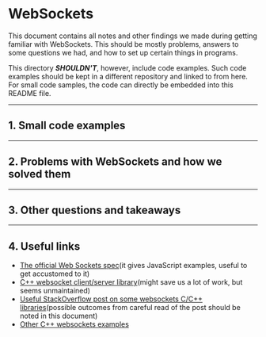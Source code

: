 # WebSockets

This document contains all notes and other findings we made during getting
familiar with WebSockets. This should be mostly problems, answers to some
questions we had, and how to set up certain things in programs.

This directory _**SHOULDN'T**_, however, include code examples. Such code
examples should be kept in a different repository and linked to from here. For
small code samples, the code can directly be embedded into this README file.

---

## 1. Small code examples

---

## 2. Problems with WebSockets and how we solved them

---

## 3. Other questions and takeaways

---

## 4. Useful links

- [The official Web Sockets spec](https://html.spec.whatwg.org/multipage/web-sockets.html)(it gives JavaScript examples, useful to get accustomed to it)
- [C++ websocket client/server library](https://github.com/zaphoyd/websocketpp)(might save us a lot of work, but seems unmaintained)
- [Useful StackOverflow post on some websockets C/C++ libraries](https://stackoverflow.com/questions/9528811/websocket-client-in-c)(possible
outcomes from careful read of the post should be noted in this document)
- [Other C++ websockets examples](https://example-code.com/cpp/websocket.asp)
